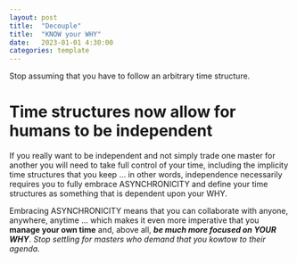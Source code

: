 ```yaml
---
layout: post
title:  "Decouple"
title:  "KNOW your WHY"
date:   2023-01-01 4:30:00
categories: template
---
```



Stop assuming that you have to follow an arbitrary time structure.

# Time structures now allow for humans to be independent

If you really want to be independent and not simply trade one master for another you will need to take full control of your time, including the implicity time structures that you keep ... in other words, independence necessarily requires you to fully embrace ASYNCHRONICITY and define your time structures as something that is dependent upon your WHY.

Embracing ASYNCHRONICITY means that you can collaborate with anyone, anywhere, anytime ... which makes it even more imperative that you **manage your own time** and, above all, ***be much more focused on YOUR WHY***. *Stop settling for masters who demand that you kowtow to their agenda.*